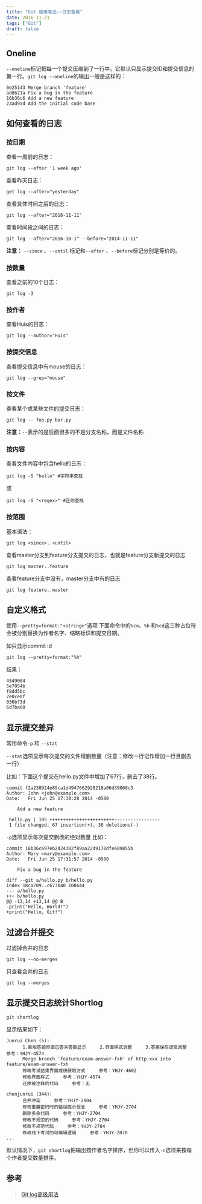 ```yaml
---
title: "Git 使用笔记--日志查看"
date: 2016-11-21
tags: ["Git"]
draft: false
---
```


## Oneline
`--oneline`标记把每一个提交压缩到了一行中。它默认只显示提交ID和提交信息的第一行。`git log --oneline`的输出一般是这样的：
```
0e25143 Merge branch 'feature'
ad8621a Fix a bug in the feature
16b36c6 Add a new feature
23ad9ad Add the initial code base
```

## 如何查看的日志

### 按日期

查看一周前的日志：
```
git log --after '1 week ago'
```

查看昨天日志：
```
get log --after="yesterday"
```

查看具体时间之后的日志：
```
git log --after="2016-11-11"
```

查看时间段之间的日志：
```
git log --after="2016-10-1" --before="2014-11-11"
```

**注意：** `--since` 、`--until` 标记和`--after` 、`--before`标记分别是等价的。

### 按数量

查看之前的10个日志：
```
git log -3
```

### 按作者

查看Huis的日志：
```
git log --author="Huis"
```

### 按提交信息

查看提交信息中有mouse的日志：
```
git log --grep="mouse"
```

### 按文件

查看某个或某些文件的提交日志：
```
git log -- foo.py bar.py
```
**注意：**`--`表示的是后面很多的不是分支名称，而是文件名称

### 按内容

查看文件内容中包含hello的日志：
```
git log -S "hello" #字符串查找
```
或
```
git log -G "<regex>" #正则查找
```

### 按范围

基本语法：
```
git log <since>..<until>
```

查看master分支到feature分支提交的日志，也就是feature分支新提交的日志

```
git log master..feature
```

查看feature分支中没有，master分支中有的日志
```
git log feature..master
```

## 自定义格式
使用`--pretty=format:"<string>"`选项
下面命令中的`%cn`、`%h` 和`%cd`这三种占位符会被分别替换为作者名字、缩略标识和提交日期。

如只显示commit id
```
git log --pretty=format:"%h"
```
结果：
```
4549004
5e7054b
f8dd5bc
7e0ce0f
036b73d
6d7ba60
```


## 显示提交差异
常用命令`-p` 和 `--stat`

`--stat`选项显示每次提交的文件增删数量（注意：修改一行记作增加一行且删去一行）

比如：下面这个提交在hello.py文件中增加了67行，删去了38行。
```
commit f2a238924e89ca1d4947662928218a06d39068c3
Author: John <john@example.com>
Date:   Fri Jun 25 17:30:28 2014 -0500

    Add a new feature

 hello.py | 105 ++++++++++++++++++++++++-----------------
 1 file changed, 67 insertion(+), 38 deletions(-)
```

`-p`选项显示每次提交删改的绝对数量
比如：
```
commit 16b36c697eb2d24302f89aa22d9170dfe609855b
Author: Mary <mary@example.com>
Date:   Fri Jun 25 17:31:57 2014 -0500

    Fix a bug in the feature

diff --git a/hello.py b/hello.py
index 18ca709..c673b40 100644
--- a/hello.py
+++ b/hello.py
@@ -13,14 +13,14 @@ B
-print("Hello, World!")
+print("Hello, Git!")
```

## 过滤合并提交

过滤掉合并的日志
```
git log --no-merges
```

只查看合并的日志
```
git log --merges
```

## 显示提交日志统计Shortlog

```
git shortlog
```
显示结果如下：
```
Junrui Chen (5):
      1.新版答题界面已答未答数显示     2.界面样式调整     3.答案保存逻辑调整     参考：YHJY-4574
      Merge branch 'feature/exam-answer-fxh' of http:xxx into feature/exam-answer-fxh
      修改考试结束界面成绩获取方式     参考：YHJY-4602
      修改界面样式     参考：YHJY-4574
      还原被注释的代码     参考：无

chenjunrui (344):
      合并冲突     参考：YHJY-2804
      修改重置密码时的错误提示信息     参考：YHJY-2704
      删除多余代码     参考：YHJY-2704
      修改不规范的代码     参考：YHJY-2704
      修改不规范代码     参考：YHJY-2704
      修改线下考试的可编辑逻辑     参考：YHJY-2870
...
```
默认情况下，`git shortlog`把输出按作者名字排序，但你可以传入`-n`选项来按每个作者提交数量排序。


## 参考
> [Git log高级用法](https://github.com/geeeeeeeeek/git-recipes/wiki/5.3-Git-log%E9%AB%98%E7%BA%A7%E7%94%A8%E6%B3%95)



